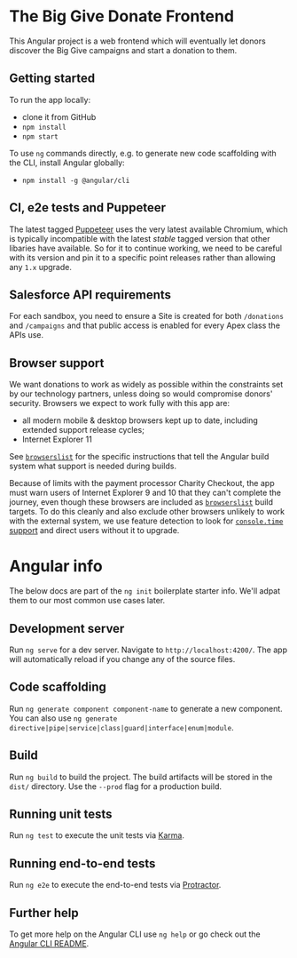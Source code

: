 # The Big Give Donate Frontend

This Angular project is a web frontend which will eventually let donors discover the Big Give campaigns and
start a donation to them.

## Getting started

To run the app locally:

* clone it from GitHub
* `npm install`
* `npm start`

To use `ng` commands directly, e.g. to generate new code scaffolding with the CLI, install Angular globally:

* `npm install -g @angular/cli`

## CI, e2e tests and Puppeteer

The latest tagged [Puppeteer](https://www.npmjs.com/package/puppeteer) uses the very latest available Chromium, which is typically incompatible
with the latest *stable* tagged version that other libaries have available. So for it to continue working, we need to be careful with its version
and pin it to a specific point releases rather than allowing any `1.x` upgrade.

## Salesforce API requirements

For each sandbox, you need to ensure a Site is created for both `/donations` and `/campaigns`
and that public access is enabled for every Apex class the APIs use.

## Browser support

We want donations to work as widely as possible within the constraints set by our technology partners, unless doing so would compromise
donors' security. Browsers we expect to work fully with this app are:

* all modern mobile & desktop browsers kept up to date, including extended support release cycles;
* Internet Explorer 11

See [`browserslist`](./browserslist) for the specific instructions that tell the Angular build system what support is needed during builds.

Because of limits with the payment processor Charity Checkout, the app must warn users of Internet Explorer 9 and 10 that they can't complete
the journey, even though these browsers are included as [`browserslist`](./browserslist) build targets. To do this cleanly and also exclude
other browsers unlikely to work with the external system, we use feature detection to look for
[`console.time` support](https://caniuse.com/#feat=console-time) and direct users without it to upgrade.

# Angular info

The below docs are part of the `ng init` boilerplate starter info. We'll adpat them to our most common use cases later.

## Development server

Run `ng serve` for a dev server. Navigate to `http://localhost:4200/`. The app will automatically reload if you change any of the source files.

## Code scaffolding

Run `ng generate component component-name` to generate a new component. You can also use `ng generate directive|pipe|service|class|guard|interface|enum|module`.

## Build

Run `ng build` to build the project. The build artifacts will be stored in the `dist/` directory. Use the `--prod` flag for a production build.

## Running unit tests

Run `ng test` to execute the unit tests via [Karma](https://karma-runner.github.io).

## Running end-to-end tests

Run `ng e2e` to execute the end-to-end tests via [Protractor](http://www.protractortest.org/).

## Further help

To get more help on the Angular CLI use `ng help` or go check out the [Angular CLI README](https://github.com/angular/angular-cli/blob/master/README.md).
